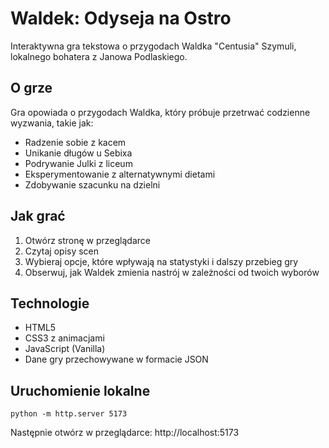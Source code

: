 # Waldek: Odyseja na Ostro

Interaktywna gra tekstowa o przygodach Waldka "Centusia" Szymuli, lokalnego bohatera z Janowa Podlaskiego.

## O grze

Gra opowiada o przygodach Waldka, który próbuje przetrwać codzienne wyzwania, takie jak:
- Radzenie sobie z kacem
- Unikanie długów u Sebixa
- Podrywanie Julki z liceum
- Eksperymentowanie z alternatywnymi dietami
- Zdobywanie szacunku na dzielni

## Jak grać

1. Otwórz stronę w przeglądarce
2. Czytaj opisy scen
3. Wybieraj opcje, które wpływają na statystyki i dalszy przebieg gry
4. Obserwuj, jak Waldek zmienia nastrój w zależności od twoich wyborów

## Technologie

- HTML5
- CSS3 z animacjami
- JavaScript (Vanilla)
- Dane gry przechowywane w formacie JSON

## Uruchomienie lokalne

```
python -m http.server 5173
```

Następnie otwórz w przeglądarce: http://localhost:5173 